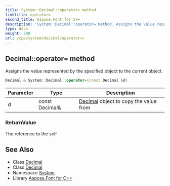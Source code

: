 ```yaml
---
title: System::Decimal::operator= method
linktitle: operator=
second_title: Aspose.Font for C++
description: 'System::Decimal::operator= method. Assigns the value represented by the specified object to the current object in C++.'
type: docs
weight: 300
url: /cpp/system/decimal/operator=/
---
```

## Decimal::operator= method


Assigns the value represented by the specified object to the current object.

```cpp
Decimal & System::Decimal::operator=(const Decimal &d)
```


| Parameter | Type | Description |
| --- | --- | --- |
| d | const Decimal\& | [Decimal](../) object to copy the value from |

### ReturnValue

The reference to the self

## See Also

* Class [Decimal](../)
* Class [Decimal](../)
* Namespace [System](../../)
* Library [Aspose.Font for C++](../../../)
